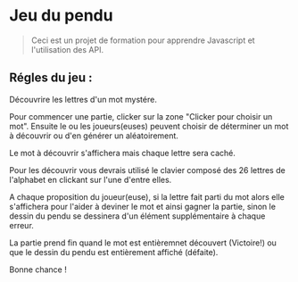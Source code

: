 # Jeu du pendu 

> Ceci est un projet de formation pour apprendre Javascript et l'utilisation des API.


## Régles du jeu :

Découvrire les lettres d'un mot mystére.

Pour commencer une partie, clicker sur la zone "Clicker pour choisir un mot".
Ensuite le ou les joueurs(euses) peuvent choisir de déterminer un mot à découvrir ou d'en générer un aléatoirement.

Le mot à découvrir s'affichera mais chaque lettre sera caché.

Pour les découvrir vous devrais utilisé le clavier composé des 26 lettres de l'alphabet en clickant sur l'une d'entre elles.

A chaque proposition du joueur(euse), si la lettre fait parti du mot alors elle s'affichera pour l'aider à deviner le mot et ainsi gagner la partie, sinon le dessin du pendu se dessinera d'un élément supplémentaire à chaque erreur.

La partie prend fin quand le mot est entièremnet découvert (Victoire!) ou que le dessin du pendu est entièrement affiché (défaite).

Bonne chance !
